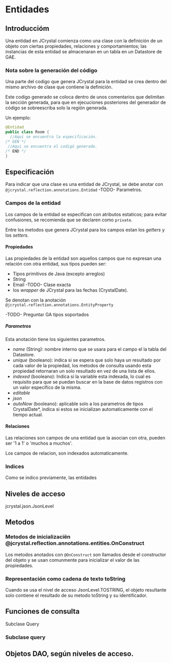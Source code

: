 # Entidades
## Introduccióm
Una entidad en JCrystal comienza como una clase con la definición de un objeto con ciertas propiedades, relaciones y comportamientos; las instancias de esta entidad se almacenaran en un tabla en un Datastore de GAE.

### Nota sobre la generación del código
Una parte del codigo que genera JCrystal para la entidad se crea dentro del mismo archivo de clase que contiene la definición.

Este codigo generado se coloca dentro de unos comentarios que delimitan la sección generada, para que en ejecuciones posteriores del generador de código se sobreescriba solo la región generada.

Un ejemplo:
```java
@Entidad
public class Room {
  //Aqui se encuentra la especificación.
/* GEN */
 //Aqui se encuentra el codigó generado.
/* END */
}
```

## Especificación
Para indicar que una clase es una entidad de JCrystal, se debe anotar con `@jcrystal.reflection.annotations.Entidad`
-TODO- Parametros.

### Campos de la entidad
Los campos de la entidad se especifican con atributos estaticos; para evitar confusiones, se recomienda que se declaren como `private`.

Entre los metodos que genera JCrystal para los campos estan los _getters_ y los _setters_.

#### Propiedades
Las propiedades de la entidad son aquellos campos que no expresan una relación con otra entidad, sus tipos pueden ser:
- Tipos primitivos de Java (excepto arreglos)
- String
- Email -TODO- Clase exacta
- los _wrapper_ de JCrystal para las fechas (CrystalDate).

Se denotan con la anotación `@jcrystal.reflection.annotations.EntityProperty`

-TODO- Preguntar GA tipos soportados

##### Parametros
Esta anotación tiene los siguientes parametros.
- _name_ (String): nombre interno que se usara para el campo el la tabla del Datastore.
- _unique_ (booleano): indica si se espera que solo haya un resultado por cada valor de la propiedad, los metodos de consulta usando esta propiedad retornaran un solo resultado en vez de una lista de ellos.
- _indexed_ (booleano): Indica si la variable esta indexada, lo cual es requisito para que se puedan buscar en la base de datos registros con un valor especifico de la misma.
- _editable_
- _json_
- _autoNow_ (booleano): aplicable solo a los parametros de tipos CrystalDate*, indica si estos se inicializan automaticamente con el tiempo actual.

#### Relaciones
Las relaciones son campos de una entidad que la asocian con otra, pueden ser '1 a 1' o 'muchos a muchos'.

Los campos de relacion, son indexados automaticamente.

### Indices
Como se indico previamente, las entidades 

## Niveles de acceso
jcrystal.json.JsonLevel

## Metodos

### Metodos de inicializaciën @jcrystal.reflection.annotations.entities.OnConstruct
Los metodos anotados con `@OnConstruct` son llamados desde el constructor del objeto y se usan comunmente para inicializar el valor de las propiedades.

### Representación como cadena de texto toString
Cuando se usa el nivel de acceso JsonLevel.TOSTRING, el objeto resultante solo contiene el resultado de su metodo toString y su identificador.



## Funciones de consulta
Subclase Query
### Subclase query

## Objetos DAO, según niveles de acceso.